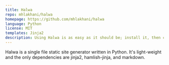 ```yaml
---
title: Halwa 
repo: mhlakhani/halwa
homepage: https://github.com/mhlakhani/halwa
language: Python
license: MIT
templates: Jinja2
description: Using Halwa is as easy as it should be; install it, then create a configuration file and point Halwa to it!
---
```


Halwa is a single file static site generator written in Python. It's light-weight and the only dependencies are jinja2, hamlish-jinja, and markdown.
